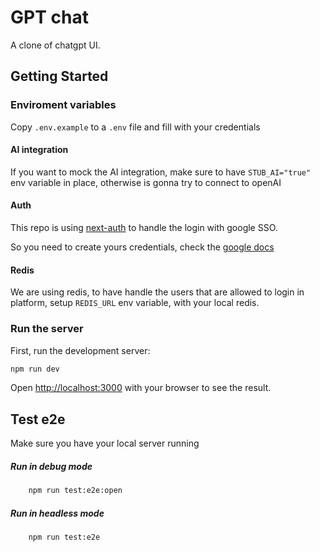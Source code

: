 # GPT chat

A clone of chatgpt UI.

## Getting Started

### Enviroment variables

Copy `.env.example` to a `.env` file and fill with your credentials

#### AI integration

If you want to mock the AI integration, make sure to have `STUB_AI="true"` env variable in place, otherwise is gonna try to connect to openAI

#### Auth

This repo is using [next-auth](https://next-auth.js.org/) to handle the login with google SSO.

So you need to create yours credentials, check the [google docs](https://developers.google.com/identity/protocols/oauth2)


#### Redis

We are using redis, to have handle the users that are allowed to login in platform, setup `REDIS_URL` env variable, with your local redis.

### Run the server

First, run the development server:

```bash
npm run dev
```

Open [http://localhost:3000](http://localhost:3000) with your browser to see the result.


## Test e2e

Make sure you have your local server running

##### Run in debug mode

```bash
    npm run test:e2e:open
```    

##### Run in headless mode

```bash
    npm run test:e2e
```    